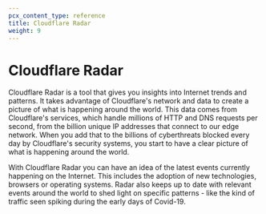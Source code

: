 ```yaml
---
pcx_content_type: reference
title: Cloudflare Radar
weight: 9
---
```


# Cloudflare Radar

Cloudflare Radar is a tool that gives you insights into Internet trends and patterns. It takes advantage of Cloudflare's network and data to create a picture of what is happening around the world. This data comes from Cloudflare's services, which handle millions of HTTP and DNS requests per second, from the billion unique IP addresses that connect to our edge network. When you add that to the billions of cyberthreats blocked every day by Cloudflare's security systems, you start to have a clear picture of what is happening around the world.

With Cloudflare Radar you can have an idea of the latest events currently happening on the Internet. This includes the adoption of new technologies, browsers or operating systems. Radar also keeps up to date with relevant events around the world to shed light on specific patterns - like the kind of traffic seen spiking during the early days of Covid-19.

